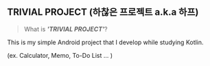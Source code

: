 ## TRIVIAL PROJECT (하찮은 프로젝트 a.k.a 하프)

>  What is **<i>'TRIVIAL PROJECT'</i>**?

This is my simple Android project that I develop while studying Kotlin.

(ex. Calculator, Memo, To-Do List ... )
